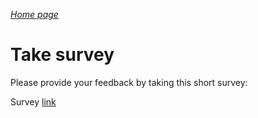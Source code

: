 _[Home page](../index.md)_



# Take survey

Please provide your feedback by taking this short survey:

Survey [link](https://forms.office.com/Pages/ResponsePage.aspx?id=v4j5cvGGr0GRqy180BHbR1cd-yOFfWxAkdFfv4kfuiVUMTJZRjZKRVMyNE9HM0dHTTNET0c5VjE2Vi4u)

